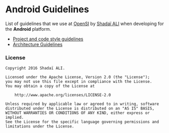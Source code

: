 # Android Guidelines

List of guidelines that we use at [OpenSI](http://opensi.co) by [Shadaï ALI](https://craftman.com)
when developing for the __Android__ platform.

* [Project and code style guidelines](project_and_code_guidelines.md)
* [Architecture Guidelines](architecture_guidelines/android_architecture.md)

### License

```
Copyright 2016 Shadaï ALI.

Licensed under the Apache License, Version 2.0 (the "License");
you may not use this file except in compliance with the License.
You may obtain a copy of the License at

    http://www.apache.org/licenses/LICENSE-2.0

Unless required by applicable law or agreed to in writing, software
distributed under the License is distributed on an "AS IS" BASIS,
WITHOUT WARRANTIES OR CONDITIONS OF ANY KIND, either express or implied.
See the License for the specific language governing permissions and
limitations under the License.
```
